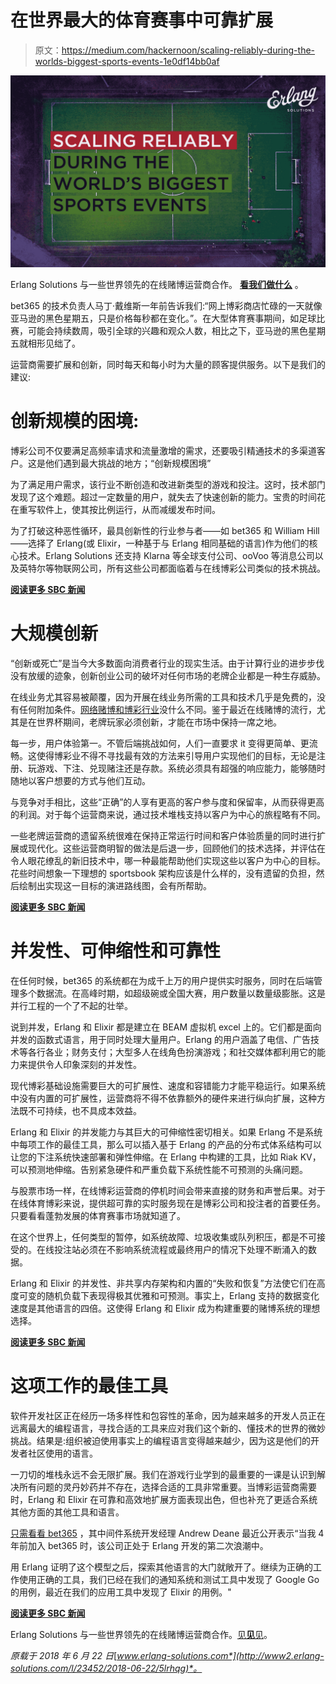 # 在世界最大的体育赛事中可靠扩展

> 原文：<https://medium.com/hackernoon/scaling-reliably-during-the-worlds-biggest-sports-events-1e0df14bb0af>

![](img/2e207e534d84e79640b29187c31b77a5.png)

Erlang Solutions 与一些世界领先的在线赌博运营商合作。 [**看我们做什么**](https://www.erlang-solutions.com/industries/online-gambling-betting.html) 。

bet365 的技术负责人马丁·戴维斯一年前告诉我们:“网上博彩商店忙碌的一天就像亚马逊的黑色星期五，只是价格每秒都在变化。”。在大型体育赛事期间，如足球比赛，可能会持续数周，吸引全球的兴趣和观众人数，相比之下，亚马逊的黑色星期五就相形见绌了。

运营商需要扩展和创新，同时每天和每小时为大量的顾客提供服务。以下是我们的建议:

# 创新规模的困境:

博彩公司不仅要满足高频率请求和流量激增的需求，还要吸引精通技术的多渠道客户。这是他们遇到最大挑战的地方；“创新规模困境”

为了满足用户需求，该行业不断创造和改进新类型的游戏和投注。这时，技术部门发现了这个难题。超过一定数量的用户，就失去了快速创新的能力。宝贵的时间花在重写软件上，使其按比例运行，从而减缓发布时间。

为了打破这种恶性循环，最具创新性的行业参与者——如 bet365 和 William Hill——选择了 Erlang(或 Elixir，一种基于与 Erlang 相同基础的语言)作为他们的核心技术。Erlang Solutions 还支持 Klarna 等全球支付公司、ooVoo 等消息公司以及英特尔等物联网公司，所有这些公司都面临着与在线博彩公司类似的技术挑战。

[**阅读更多 SBC 新闻**](https://www.sbcnews.co.uk/features/2017/05/30/erlang-solutions-functional-programming-bookies/)

# 大规模创新

“创新或死亡”是当今大多数面向消费者行业的现实生活。由于计算行业的进步步伐没有放缓的迹象，创新创业公司的破坏对任何市场的老牌企业都是一种生存威胁。

在线业务尤其容易被颠覆，因为开展在线业务所需的工具和技术几乎是免费的，没有任何附加条件。[网络赌博和博彩行业](https://www.erlang-solutions.com/industries/online-gambling-betting.html)没什么不同。鉴于最近在线赌博的流行，尤其是在世界杯期间，老牌玩家必须创新，才能在市场中保持一席之地。

每一步，用户体验第一。不管后端挑战如何，人们一直要求 it 变得更简单、更流畅。这使得博彩业不得不寻找最有效的方法来引导用户实现他们的目标，无论是注册、玩游戏、下注、兑现赌注还是存款。系统必须具有超强的响应能力，能够随时随地以客户想要的方式与他们互动。

与竞争对手相比，这些“正确”的人享有更高的客户参与度和保留率，从而获得更高的利润。对于每个运营商来说，通过技术堆栈支持以客户为中心的旅程略有不同。

一些老牌运营商的遗留系统很难在保持正常运行时间和客户体验质量的同时进行扩展或现代化。这些运营商明智的做法是后退一步，回顾他们的技术选择，并评估在令人眼花缭乱的新旧技术中，哪一种最能帮助他们实现这些以客户为中心的目标。花些时间想象一下理想的 sportsbook 架构应该是什么样的，没有遗留的负担，然后绘制出实现这一目标的演进路线图，会有所帮助。

[**阅读更多 SBC 新闻**](https://www.sbcnews.co.uk/features/2017/06/06/chandru-mullaparthi-erlang-non-mainstream-programming-languages/)

# 并发性、可伸缩性和可靠性

在任何时候，bet365 的系统都在为成千上万的用户提供实时服务，同时在后端管理多个数据流。在高峰时期，如超级碗或全国大赛，用户数量以数量级膨胀。这是并行工程的一个了不起的壮举。

说到并发，Erlang 和 Elixir 都是建立在 BEAM 虚拟机 excel 上的。它们都是面向并发的函数式语言，用于同时处理大量用户。Erlang 的用户涵盖了电信、广告技术等各行各业；财务支付；大型多人在线角色扮演游戏；和社交媒体都利用它的能力来提供令人印象深刻的并发性。

现代博彩基础设施需要巨大的可扩展性、速度和容错能力才能平稳运行。如果系统中没有内置的可扩展性，运营商将不得不依靠额外的硬件来进行纵向扩展，这种方法既不可持续，也不具成本效益。

Erlang 和 Elixir 的并发能力与其巨大的可伸缩性密切相关。如果 Erlang 不是系统中每项工作的最佳工具，那么可以插入基于 Erlang 的产品的分布式体系结构可以让您的下注系统快速部署和弹性伸缩。在 Erlang 中构建的工具，比如 Riak KV，可以预测地伸缩。告别紧急硬件和严重负载下系统性能不可预测的头痛问题。

与股票市场一样，在线博彩运营商的停机时间会带来直接的财务和声誉后果。对于在线体育博彩来说，提供超可靠的实时服务现在是博彩公司和投注者的首要任务。只要看看蓬勃发展的体育赛事市场就知道了。

在这个世界上，任何类型的暂停，如系统故障、垃圾收集或队列积压，都是不可接受的。在线投注站必须在不影响系统流程或最终用户的情况下处理不断涌入的数据。

Erlang 和 Elixir 的并发性、非共享内存架构和内置的“失败和恢复”方法使它们在高度可变的随机负载下表现得极其优雅和可预测。事实上，Erlang 支持的数据变化速度是其他语言的四倍。这使得 Erlang 和 Elixir 成为构建重要的赌博系统的理想选择。

[**阅读更多 SBC 新闻**](https://www.sbcnews.co.uk/features/2017/09/26/erlang-elixir-programming-language/)

# 这项工作的最佳工具

软件开发社区正在经历一场多样性和包容性的革命，因为越来越多的开发人员正在远离最大的编程语言，寻找合适的工具来应对我们这个新的、懂技术的世界的微妙挑战。结果是:组织被迫使用事实上的编程语言变得越来越少，因为这是他们的开发者社区使用的语言。

一刀切的堆栈永远不会无限扩展。我们在游戏行业学到的最重要的一课是认识到解决所有问题的灵丹妙药并不存在，选择合适的工具非常重要。当博彩运营商需要时，Erlang 和 Elixir 在可靠和高效地扩展方面表现出色，但也补充了更适合系统其他方面的其他工具和语言。

[只需看看 bet365](https://www.erlang-solutions.com/resources/case-studies.html#innovation-and-scalability-bet365-relies-on-erlang-based-system-to-deliver-smooth-service-to-22-million-players-8-doc) ，其中间件系统开发经理 Andrew Deane 最近公开表示“当我 4 年前加入 bet365 时，该公司正处于 Erlang 开发的第二次浪潮中。

用 Erlang 证明了这个模型之后，探索其他语言的大门就敞开了。继续为正确的工作使用正确的工具，我们已经在我们的通知系统和测试工具中发现了 Google Go 的用例，最近在我们的应用工具中发现了 Elixir 的用例。"

[**阅读更多 SBC 新闻**](https://www.sbcnews.co.uk/features/2017/11/16/erlang-handling-spikes-loads-new-era-gaming/)

Erlang Solutions 与一些世界领先的在线赌博运营商合作。[见**见**见](https://www.erlang-solutions.com/industries/online-gambling-betting.html)。

*原载于 2018 年 6 月 22 日*[*www.erlang-solutions.com*](http://www2.erlang-solutions.com/l/23452/2018-06-22/5lrhqg)*。*